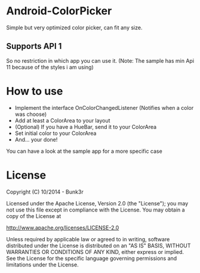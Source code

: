 # Android-ColorPicker

Simple but very optimized color picker, can fit any size.

## Supports API 1

So no restriction in which app you can use it.
(Note: The sample has min Api 11 because of the styles i am using)

# How to use

* Implement the interface OnColorChangedListener (Notifies when a color was choose)
* Add at least a ColorArea to your layout
* (Optional) If you have a HueBar, send it to your ColorArea
* Set initial color to your ColorArea
* And... your done!

You can have a look at the sample app for a more specific case

# License

Copyright (C) 10/2014 - Bunk3r

Licensed under the Apache License, Version 2.0 (the "License");
you may not use this file except in compliance with the License.
You may obtain a copy of the License at

   http://www.apache.org/licenses/LICENSE-2.0

Unless required by applicable law or agreed to in writing, software
distributed under the License is distributed on an "AS IS" BASIS,
WITHOUT WARRANTIES OR CONDITIONS OF ANY KIND, either express or implied.
See the License for the specific language governing permissions and
limitations under the License.